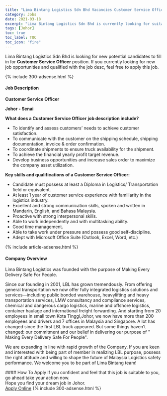 ```yaml
---
title: "Lima Bintang Logistics Sdn Bhd Vacancies Customer Service Officer" 
category: Jobs 
date: 2021-03-18 
excerpt: "Lima Bintang Logistics Sdn Bhd is currently looking for suitable person to fill in the Customer Service Officer which based in Johor" 
tags: [Johor] 
toc: true 
toc_label: TOC 
toc_icon: "fire" 
--- 
```


<p>Lima Bintang Logistics Sdn Bhd is looking for new potential candidates to fill in for <b>Customer Service Officer</b> position. If you currently looking for new job opportunities and qualified with the job desc, feel free to apply this job.
</p>{% include 300-adsense.html %} 
<div><div><h4>Job Description</h4></div><div><div><span><div><p><strong>Customer Service Officer</strong></p><p><strong>Johor - Senai</strong></p><p><strong>What does a Customer Service Officer</strong> <strong>job description include?</strong></p><ul><li>To identify and assess customers&#8217; needs to achieve customer satisfaction.</li><li>To communicate with the customer on the shipping schedule, shipping documentation, invoice &amp; order confirmation.</li><li>To coordinate shipments to ensure truck availability for the shipment.</li><li>To achieve the financial yearly profit target revenue.</li><li>Develop business opportunities and increase sales order to maximize the company asset utilization.</li></ul><p><strong>Key skills and qualifications of a Customer Service Officer:</strong></p><ul><li>Candidate must possess at least a Diploma in Logistics/ Transportation field or equivalent.</li><li>At least 1 year of customer service experience with familiarity in the logistics industry.</li><li>Excellent and strong communication skills, spoken and written in Mandarin, English, and Bahasa Malaysia.</li><li>Proactive with strong interpersonal skills.</li><li>Able to work independently and with multitasking ability.</li><li>Good time management.</li><li>Able to take work under pressure and possess good self-discipline.</li><li>Adept with Microsoft Office Suite (Outlook, Excel, Word, etc.)</li></ul></div></span></div></div></div> 
{% include article-adsense.html %} 
<div><div><h4>Company Overview</h4></div><div><div><span><div><p>Lima Bintang Logistics&#160;was founded with the purpose of Making Every Delivery Safe For People.</p><p>Since our founding in 2001, LBL has grown tremendously. From offering general transportation we now offer fully integrated logistics solutions and services&#8212;including public bonded warehouse, heavylifting and heavy transportation services, LMW consultancy and compliance services, chemical and dangerous cargo logistics, marine and offshore logistics, container haulage and international freight forwarding. And starting from 20 employees in small town Kota Tinggi,Johor, we now have more than 200 employees and drivers and 7 offices in Malaysia and Singapore. A lot has changed since the first LBL truck appeared. But some things haven&#8217;t changed: our commitment and our belief in delivering our purpose of " Making Every Delivery Safe For People".</p><p>We are expanding in line with rapid growth of the Company. If you are keen and interested with being part of member in realizing LBL purpose, possess the right attitude and willing to shape the future of Malaysia Logistics safety performance. We welcome you to be part of Lima Bintang team!</p></div></span></div></div></div> 
#### How To Apply 
If you confident and feel that this job is suitable to you, go ahead take your action now. <br/> 
Hope you find your dream job in Johor. <br/> 
<a href="https://www.jobstreet.com.my/en/job/customer-service-officer-4511015?jobId=jobstreet-my-job-4511015&" class="btn btn--info" target="_blank" rel="nofollow noopenner">Apply Online</a> 
{% include 300-adsense.html %} 